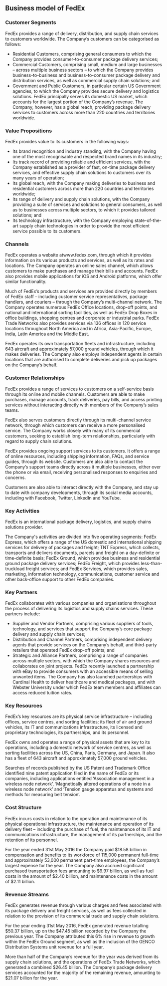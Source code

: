 Business model of FedEx
-----------------------

 ### Customer Segments

 FedEx provides a range of delivery, distribution, and supply chain services to customers worldwide. The Company’s customers can be categorised as follows:

  * Residential Customers, comprising general consumers to which the Company provides consumer-to-consumer package delivery services;
 * Commercial Customers, comprising small, medium and large businesses – across multiple business sectors – to which the Company provides business-to-business and business-to-consumer package delivery and distribution services, as well as commercial supply chain solutions; and
 * Government and Public Customers, in particular certain US Government agencies, to which the Company provides secure delivery and logistics solutions.
  FedEx principally serves its domestic US market, which accounts for the largest portion of the Company’s revenue. The Company, however, has a global reach, providing package delivery services to customers across more than 220 countries and territories worldwide.

 ### Value Propositions

 FedEx provides value to its customers in the following ways:

  * Its brand recognition and industry standing, with the Company having one of the most recognisable and respected brand names in its industry;
 * Its track record of providing reliable and efficient services, with the Company established as a provider of fast, on-time package delivery services, and effective supply chain solutions to customers over its many years of operation;
 * Its global reach, with the Company making deliveries to business and residential customers across more than 220 countries and territories worldwide;
 * Its range of delivery and supply chain solutions, with the Company providing a suite of services and solutions to general consumers, as well as to businesses across multiple sectors, to which it provides tailored solutions; and
 * Its technology infrastructure, with the Company employing state-of-the-art supply chain technologies in order to provide the most efficient service possible to its customers.
  ### Channels

 FedEx operates a website atwww.fedex.com, through which it provides information on its various products and services, as well as its rates and locations. The Company operates an online sales channel, which allows customers to make purchases and manage their bills and accounts. FedEx also provides mobile applications for iOS and Android platforms, which offer similar functionality.

 Much of FedEx’s products and services are provided directly by members of FedEx staff – including customer service representatives, package handlers, and couriers – through the Company’s multi-channel network. The Company operates numerous FedEx Office locations, drop-off points, and national and international sorting facilities, as well as FedEx Drop Boxes in office buildings, shopping centres and corporate or industrial parks. FedEx Trade Networks also provides services via 136 offices in 120 service locations throughout North America and in Africa, Asia-Pacific, Europe, India, Latin America and the Middle East.

 FedEx operates its own transportation fleets and infrastructure, including 643 aircraft and approximately 57,000 ground vehicles, through which it makes deliveries. The Company also employs independent agents in certain locations that are authorised to complete deliveries and pick up packages on the Company’s behalf.

 ### Customer Relationships

 FedEx provides a range of services to customers on a self-service basis through its online and mobile channels. Customers are able to make purchases, manage accounts, track deliveries, pay bills, and access printing services without interacting directly with members of the Company’s sales teams.

 FedEx also serves customers directly through its multi-channel service network, through which customers can receive a more personalised service. The Company works closely with many of its commercial customers, seeking to establish long-term relationships, particularly with regard to supply chain solutions.

 FedEx provides ongoing support services to its customers. It offers a range of online resources, including shipping information, FAQs, and service guides, through its website. Customers are also able to contact the Company’s support teams directly across it multiple businesses, either over the phone or via email, receiving personalised responses to enquiries and concerns.

 Customers are also able to interact directly with the Company, and stay up to date with company developments, through its social media accounts, including with Facebook, Twitter, LinkedIn and YouTube.

 ### Key Activities

 FedEx is an international package delivery, logistics, and supply chains solutions provider.

 The Company's activities are divided into five operating segments: FedEx Express, which offers a range of the US domestic and international shipping services for delivery of packages and freight; TNT Express, which collects, transports and delivers documents, parcels and freight on a day-definite or time-definite basis; FedEx Ground, which provides business and residential ground package delivery services; FedEx Freight, which provides less-than-truckload freight services; and FedEx Services, which provides sales, marketing, information technology, communications, customer service and other back-office support to other FedEx companies.

 ### Key Partners

 FedEx collaborates with various companies and organisations throughout the process of delivering its logistics and supply chains services. These partners include:

  * Supplier and Vendor Partners, comprising various suppliers of tools, technology, and services that support the Company’s core package delivery and supply chain services;
 * Distribution and Channel Partners, comprising independent delivery agents that provide services on the Company’s behalf, and third-party retailers that operated FedEx drop-off points; and
 * Strategic and Alliance Partners, comprising a range of companies across multiple sectors, with which the Company shares resources and collaborates on joint projects.
  FedEx recently launched a partnership with eBay to provide consumers with an accessible means of selling unwanted items. The Company has also launched partnerships with Cardinal Health to deliver healthcare and medical packages, and with Webster University under which FedEx team members and affiliates can access reduced tuition rates.

 ### Key Resources

 FedEx’s key resources are its physical service infrastructure – including offices, service centres, and sorting facilities; its fleet of air and ground vehicles, its IT and communications infrastructure, its licensed and proprietary technologies, its partnerships, and its personnel.

 FedEx owns and operates a range of physical assets that are key to its operations, including a domestic network of service centres, as well as sorting facilities across the US, China, Paris, Germany, and Japan. It also has a fleet of 643 aircraft and approximately 57,000 ground vehicles.

 Searches of records published by the US Patent and Trademark Office identified nine patent application filed in the name of FedEx or its companies, including applications entitled ‘Association management in a wireless node network’, ‘Magnetically altered operations of a node in a wireless node network’ and ‘Tension gauge apparatus and systems and methods for measuring belt tension’.

 ### Cost Structure

 FedEx incurs costs in relation to the operation and maintenance of its physical operational infrastructure, the maintenance and operation of its delivery fleet – including the purchase of fuel, the maintenance of its IT and communications infrastructure, the management of its partnerships, and the retention of its personnel.

 For the year ended 31st May 2016 the Company paid $18.58 billion in compensation and benefits to its workforce of 115,000 permanent full-time and approximately 53,000 permanent part-time employees, the Company’s largest expense for the year. The Company also accrued significant purchased transportation fees amounting to $9.97 billion, as well as fuel costs in the amount of $2.40 billion, and maintenance costs in the amount of $2.11 billion.

 ### Revenue Streams

 FedEx generates revenue through various charges and fees associated with its package delivery and freight services, as well as fees collected in relation to the provision of its commercial trade and supply chain solutions.

 For the year ending 31st May 2016, FedEx generated revenue totalling $50.37 billion, up on the $47.45 billion recorded by the Company the previous year. The Company attributed this 6% rise in revenue to growth within the FedEx Ground segment, as well as the inclusion of the GENCO Distribution Systems unit revenue for a full year.

 More than half of the Company’s revenue for the year was derived from its supply chain solutions, and the operations of FedEx Trade Networks, which generated a combined $26.45 billion. The Company’s package delivery services accounted for the majority of the remaining revenue, amounting to $21.07 billion for the year.
